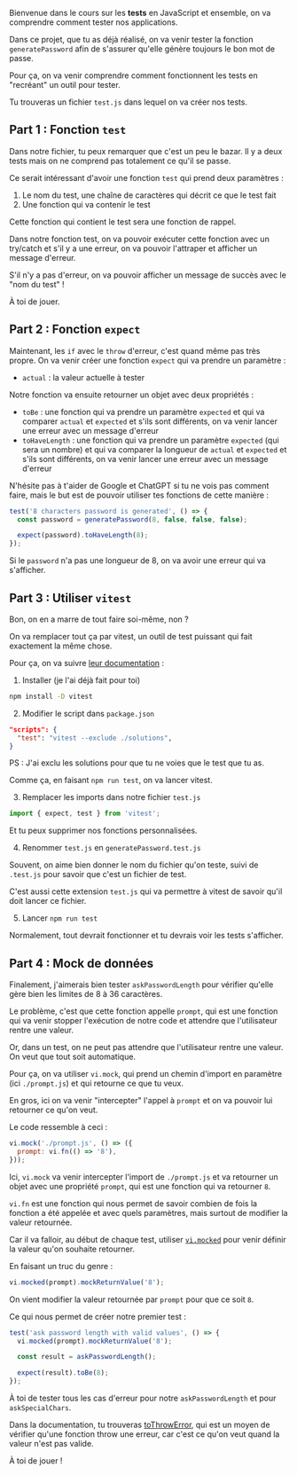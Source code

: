 Bienvenue dans le cours sur les **tests** en JavaScript et ensemble, on va comprendre comment tester nos applications.

Dans ce projet, que tu as déjà réalisé, on va venir tester la fonction `generatePassword` afin de s'assurer qu'elle génère toujours le bon mot de passe.

Pour ça, on va venir comprendre comment fonctionnent les tests en "recréant" un outil pour tester.

Tu trouveras un fichier `test.js` dans lequel on va créer nos tests.

## Part 1 : Fonction `test`

Dans notre fichier, tu peux remarquer que c'est un peu le bazar. Il y a deux tests mais on ne comprend pas totalement ce qu'il se passe.

Ce serait intéressant d'avoir une fonction `test` qui prend deux paramètres :

1. Le nom du test, une chaîne de caractères qui décrit ce que le test fait
2. Une fonction qui va contenir le test

Cette fonction qui contient le test sera une fonction de rappel.

Dans notre fonction test, on va pouvoir exécuter cette fonction avec un try/catch et s'il y a une erreur, on va pouvoir l'attraper et afficher un message d'erreur.

S'il n'y a pas d'erreur, on va pouvoir afficher un message de succès avec le "nom du test" !

À toi de jouer.

## Part 2 : Fonction `expect`

Maintenant, les `if` avec le `throw` d'erreur, c'est quand même pas très propre. On va venir créer une fonction `expect` qui va prendre un paramètre :

- `actual` : la valeur actuelle à tester

Notre fonction va ensuite retourner un objet avec deux propriétés :

- `toBe` : une fonction qui va prendre un paramètre `expected` et qui va comparer `actual` et `expected` et s'ils sont différents, on va venir lancer une erreur avec un message d'erreur
- `toHaveLength` : une fonction qui va prendre un paramètre `expected` (qui sera un nombre) et qui va comparer la longueur de `actual` et `expected` et s'ils sont différents, on va venir lancer une erreur avec un message d'erreur

N'hésite pas à t'aider de Google et ChatGPT si tu ne vois pas comment faire, mais le but est de pouvoir utiliser tes fonctions de cette manière :

```js
test('8 characters password is generated', () => {
  const password = generatePassword(8, false, false, false);

  expect(password).toHaveLength(8);
});
```

Si le `password` n'a pas une longueur de 8, on va avoir une erreur qui va s'afficher.

## Part 3 : Utiliser `vitest`

Bon, on en a marre de tout faire soi-même, non ?

On va remplacer tout ça par vitest, un outil de test puissant qui fait exactement la même chose.

Pour ça, on va suivre [leur documentation](https://vitest.dev/guide/) :

1. Installer (je l'ai déjà fait pour toi)

```bash
npm install -D vitest
```

2. Modifier le script dans `package.json`

```json
"scripts": {
  "test": "vitest --exclude ./solutions",
}
```

PS : J'ai exclu les solutions pour que tu ne voies que le test que tu as.

Comme ça, en faisant `npm run test`, on va lancer vitest.

3. Remplacer les imports dans notre fichier `test.js`

```js
import { expect, test } from 'vitest';
```

Et tu peux supprimer nos fonctions personnalisées.

4. Renommer `test.js` en `generatePassword.test.js`

Souvent, on aime bien donner le nom du fichier qu'on teste, suivi de `.test.js` pour savoir que c'est un fichier de test.

C'est aussi cette extension `test.js` qui va permettre à vitest de savoir qu'il doit lancer ce fichier.

5. Lancer `npm run test`

Normalement, tout devrait fonctionner et tu devrais voir les tests s'afficher.

## Part 4 : Mock de données

Finalement, j'aimerais bien tester `askPasswordLength` pour vérifier qu'elle gère bien les limites de 8 à 36 caractères.

Le problème, c'est que cette fonction appelle `prompt`, qui est une fonction qui va venir stopper l'exécution de notre code et attendre que l'utilisateur rentre une valeur.

Or, dans un test, on ne peut pas attendre que l'utilisateur rentre une valeur. On veut que tout soit automatique.

Pour ça, on va utiliser `vi.mock`, qui prend un chemin d'import en paramètre (ici `./prompt.js`) et qui retourne ce que tu veux.

En gros, ici on va venir "intercepter" l'appel à `prompt` et on va pouvoir lui retourner ce qu'on veut.

Le code ressemble à ceci :

```js
vi.mock('./prompt.js', () => ({
  prompt: vi.fn(() => '8'),
}));
```

Ici, `vi.mock` va venir intercepter l'import de `./prompt.js` et va retourner un objet avec une propriété `prompt`, qui est une fonction qui va retourner `8`.

`vi.fn` est une fonction qui nous permet de savoir combien de fois la fonction a été appelée et avec quels paramètres, mais surtout de modifier la valeur retournée.

Car il va falloir, au début de chaque test, utiliser [`vi.mocked`](https://vitest.dev/api/vi.html#vi-mocked) pour venir définir la valeur qu'on souhaite retourner.

En faisant un truc du genre :

```js
vi.mocked(prompt).mockReturnValue('8');
```

On vient modifier la valeur retournée par `prompt` pour que ce soit `8`.

Ce qui nous permet de créer notre premier test :

```js
test('ask password length with valid values', () => {
  vi.mocked(prompt).mockReturnValue('8');

  const result = askPasswordLength();

  expect(result).toBe(8);
});
```

À toi de tester tous les cas d'erreur pour notre `askPasswordLength` et pour `askSpecialChars`.

Dans la documentation, tu trouveras [toThrowError](https://vitest.dev/api/expect.html#tothrowerror), qui est un moyen de vérifier qu'une fonction throw une erreur, car c'est ce qu'on veut quand la valeur n'est pas valide.

À toi de jouer !

